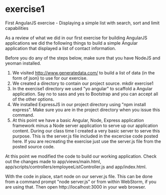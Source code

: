exercise1
=========

First AngularJS exercise - Displaying a simple list with search, sort and limit capabilities

As a review of what we did in our first exercise for building AngularJS applications we did the following things to build a simple Angular application that displayed a list of contact information.

Before you do any of the steps below, make sure that you have NodeJS and yeoman installed.

1. We visited http://www.generatedata.com/ to build a list of data (in the form of json} to use for our exercise.
2. We created a directory to contain our project source.  mkdir exercise1
3. In the exercise1 directory we used "yo angular" to scaffold a Angular application.  Say no to sass and yes to Bootstrap and you can accept all of the other options.
4. We installed ExpressJS in our project directory using "npm install express".  Make sure you are in the project directory when you issue this command.
5. At this point we have a basic Angular, Node, Express application framework minus a Node server application to serve up our application content.  During our class time I created a very basic server to serve this purpose.  This is the server.js file included in the excercise code posted here.  If you are recreating the exercise just use the server.js file from the posted source code.

At this point we modified the code to build our working application.  Check out the changes made to app/views/main.html, app/scripts/controllers/employeeListController.js and app/index.html.

With the code in place, start node on our server.js file.  This can be done from a command prompt "node server.js" or from within WebStorm, if you are using that.  Then open http://localhost:3000 in your web browser.
